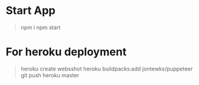 # Start App
> npm i
> npm start

# For heroku deployment
> heroku create websshot
> heroku buildpacks:add jontewks/puppeteer
> git push heroku master